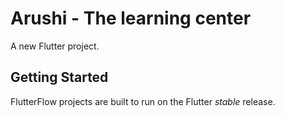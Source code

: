 # Arushi - The learning center

A new Flutter project.

## Getting Started

FlutterFlow projects are built to run on the Flutter _stable_ release.
